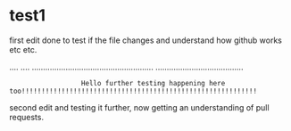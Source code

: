 test1
=====
first edit done to test if the file changes and understand how github works etc etc.


....
....
......................................................
                                                                ....................................... 
                                                                
                                                                
                                                                
                                                                
                                                                
                                                                
                      Hello further testing happening here too!!!!!!!!!!!!!!!!!!!!!!!!!!!!!!!!!!!!!!!!!!!!!!!!!!!!!!!!!!!
                      
                      
 second edit and testing it further, now getting an understanding of pull requests.
